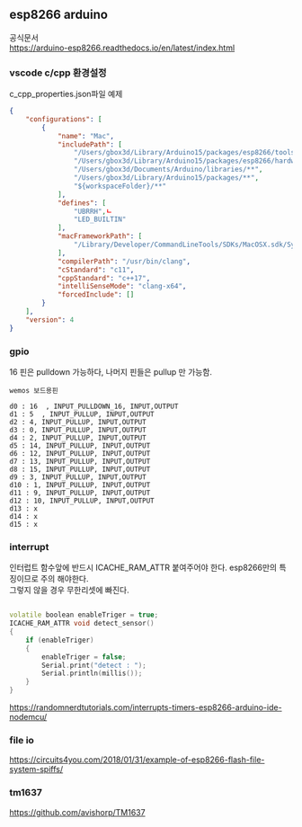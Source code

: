 ## esp8266 arduino

공식문서  
https://arduino-esp8266.readthedocs.io/en/latest/index.html


### vscode c/cpp 환경설정 

c_cpp_properties.json파일 예제  


```json
{
    "configurations": [
        {
            "name": "Mac",
            "includePath": [
                "/Users/gbox3d/Library/Arduino15/packages/esp8266/tools/**",
                "/Users/gbox3d/Library/Arduino15/packages/esp8266/hardware/esp8266/2.7.1/**",
                "/Users/gbox3d/Documents/Arduino/libraries/**",
                "/Users/gbox3d/Library/Arduino15/packages/**",
                "${workspaceFolder}/**"
            ],
            "defines": [
                "UBRRH",ㄴ
                "LED_BUILTIN"
            ],
            "macFrameworkPath": [
                "/Library/Developer/CommandLineTools/SDKs/MacOSX.sdk/System/Library/Frameworks"
            ],
            "compilerPath": "/usr/bin/clang",
            "cStandard": "c11",
            "cppStandard": "c++17",
            "intelliSenseMode": "clang-x64",
            "forcedInclude": []
        }
    ],
    "version": 4
}
```



### gpio

16 핀은 pulldown 가능하다, 나머지 핀들은 pullup 만 가능함.  

```text
wemos 보드용핀  

d0 : 16  , INPUT_PULLDOWN_16, INPUT,OUTPUT
d1 : 5  , INPUT_PULLUP, INPUT,OUTPUT
d2 : 4, INPUT_PULLUP, INPUT,OUTPUT
d3 : 0, INPUT_PULLUP, INPUT,OUTPUT
d4 : 2, INPUT_PULLUP, INPUT,OUTPUT
d5 : 14, INPUT_PULLUP, INPUT,OUTPUT
d6 : 12, INPUT_PULLUP, INPUT,OUTPUT
d7 : 13, INPUT_PULLUP, INPUT,OUTPUT
d8 : 15, INPUT_PULLUP, INPUT,OUTPUT
d9 : 3, INPUT_PULLUP, INPUT,OUTPUT
d10 : 1, INPUT_PULLUP, INPUT,OUTPUT
d11 : 9, INPUT_PULLUP, INPUT,OUTPUT
d12 : 10, INPUT_PULLUP, INPUT,OUTPUT
d13 : x
d14 : x
d15 : x

```

### interrupt

인터럽트 함수앞에 반드시 ICACHE_RAM_ATTR  붙여주어야 한다. esp8266만의 특징이므로 주의 해야한다.  
그렇지 않을 경우 무한리셋에 빠진다.

```c++

volatile boolean enableTriger = true;
ICACHE_RAM_ATTR void detect_sensor()
{
    if (enableTriger)
    {
        enableTriger = false;
        Serial.print("detect : ");
        Serial.println(millis());
    }
}
```

https://randomnerdtutorials.com/interrupts-timers-esp8266-arduino-ide-nodemcu/


### file io
https://circuits4you.com/2018/01/31/example-of-esp8266-flash-file-system-spiffs/


### tm1637
https://github.com/avishorp/TM1637